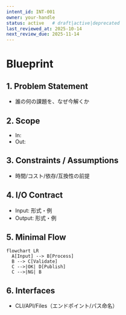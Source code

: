 ```yaml
---
intent_id: INT-001
owner: your-handle
status: active   # draft|active|deprecated
last_reviewed_at: 2025-10-14
next_review_due: 2025-11-14
---
```


# Blueprint

## 1. Problem Statement

- 誰の何の課題を、なぜ今解くか

## 2. Scope

- In:
- Out:

## 3. Constraints / Assumptions

- 時間/コスト/依存/互換性の前提

## 4. I/O Contract

- Input: 形式・例
- Output: 形式・例

## 5. Minimal Flow

```mermaid
flowchart LR
  A[Input] --> B[Process]
  B --> C[Validate]
  C -->|OK| D[Publish]
  C -->|NG| B
```

## 6. Interfaces

- CLI/API/Files（エンドポイント/パス命名）
